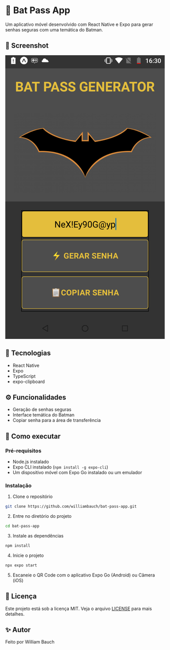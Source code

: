 # 🦇 Bat Pass App

Um aplicativo móvel desenvolvido com React Native e Expo para gerar senhas seguras com uma temática do Batman.

## 📱 Screenshot

![Bat Pass App Screenshot](./assets/screenshot.png)

## 📱 Tecnologias

- React Native
- Expo
- TypeScript
- expo-clipboard

## ⚙️ Funcionalidades

- Geração de senhas seguras
- Interface temática do Batman
- Copiar senha para a área de transferência

## 🚀 Como executar

### Pré-requisitos

- Node.js instalado
- Expo CLI instalado (`npm install -g expo-cli`)
- Um dispositivo móvel com Expo Go instalado ou um emulador

### Instalação

1. Clone o repositório
```bash
git clone https://github.com/williambauch/bat-pass-app.git
```

2. Entre no diretório do projeto
```bash
cd bat-pass-app
```

3. Instale as dependências
```bash
npm install
```

4. Inicie o projeto
```bash
npx expo start
```

5. Escaneie o QR Code com o aplicativo Expo Go (Android) ou Câmera (iOS)

## 📝 Licença

Este projeto está sob a licença MIT. Veja o arquivo [LICENSE](LICENSE) para mais detalhes.

## ✨ Autor

Feito por William Bauch
